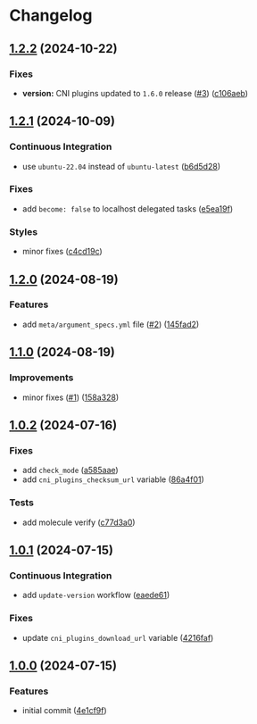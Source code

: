 # Changelog

## [1.2.2](https://github.com/antmelekhin/ansible-role-cni-plugins/compare/v1.2.1...v1.2.2) (2024-10-22)


### Fixes

* **version:** CNI plugins updated to `1.6.0` release ([#3](https://github.com/antmelekhin/ansible-role-cni-plugins/issues/3)) ([c106aeb](https://github.com/antmelekhin/ansible-role-cni-plugins/commit/c106aeb345ad92bbb5919974958294cd25d1f3dd))

## [1.2.1](https://github.com/antmelekhin/ansible-role-cni-plugins/compare/v1.2.0...v1.2.1) (2024-10-09)


### Continuous Integration

* use `ubuntu-22.04` instead of `ubuntu-latest` ([b6d5d28](https://github.com/antmelekhin/ansible-role-cni-plugins/commit/b6d5d28090930694b1380e98e910cfd827a9226d))


### Fixes

* add `become: false` to localhost delegated tasks ([e5ea19f](https://github.com/antmelekhin/ansible-role-cni-plugins/commit/e5ea19fac9b0fd7ca1b02127b2a240f257b87bfa))


### Styles

* minor fixes ([c4cd19c](https://github.com/antmelekhin/ansible-role-cni-plugins/commit/c4cd19c65444ea7f35cac53b6af423e0fe4b7b90))

## [1.2.0](https://github.com/antmelekhin/ansible-role-cni-plugins/compare/v1.1.0...v1.2.0) (2024-08-19)


### Features

* add `meta/argument_specs.yml` file ([#2](https://github.com/antmelekhin/ansible-role-cni-plugins/issues/2)) ([145fad2](https://github.com/antmelekhin/ansible-role-cni-plugins/commit/145fad2e31320a6c4b30c4eeae17683a88d9470a))

## [1.1.0](https://github.com/antmelekhin/ansible-role-cni-plugins/compare/v1.0.2...v1.1.0) (2024-08-19)


### Improvements

* minor fixes ([#1](https://github.com/antmelekhin/ansible-role-cni-plugins/issues/1)) ([158a328](https://github.com/antmelekhin/ansible-role-cni-plugins/commit/158a32863a795d662056a3a6db1dedce60e34e76))

## [1.0.2](https://github.com/antmelekhin/ansible-role-cni-plugins/compare/v1.0.1...v1.0.2) (2024-07-16)


### Fixes

* add `check_mode` ([a585aae](https://github.com/antmelekhin/ansible-role-cni-plugins/commit/a585aae2af4bbbf2c4cbba96173dba1ca5741618))
* add `cni_plugins_checksum_url` variable ([86a4f01](https://github.com/antmelekhin/ansible-role-cni-plugins/commit/86a4f012e49dcf59e06f65e58eb67b648a23a084))


### Tests

* add molecule verify ([c77d3a0](https://github.com/antmelekhin/ansible-role-cni-plugins/commit/c77d3a0fca734af1e0aa7fd2b0157fae496878e6))

## [1.0.1](https://github.com/antmelekhin/ansible-role-cni-plugins/compare/v1.0.0...v1.0.1) (2024-07-15)


### Continuous Integration

* add `update-version` workflow ([eaede61](https://github.com/antmelekhin/ansible-role-cni-plugins/commit/eaede612d81430971a9fac4de657cfb5bc06a66e))


### Fixes

* update `cni_plugins_download_url` variable ([4216faf](https://github.com/antmelekhin/ansible-role-cni-plugins/commit/4216faf971468790f8012af00c4e945f296e3491))

## [1.0.0](https://github.com/antmelekhin/ansible-role-cni-plugins/compare/...v1.0.0) (2024-07-15)


### Features

* initial commit ([4e1cf9f](https://github.com/antmelekhin/ansible-role-cni-plugins/commit/4e1cf9ffacebc84c646ac56aa1695f3af7fd54a1))
